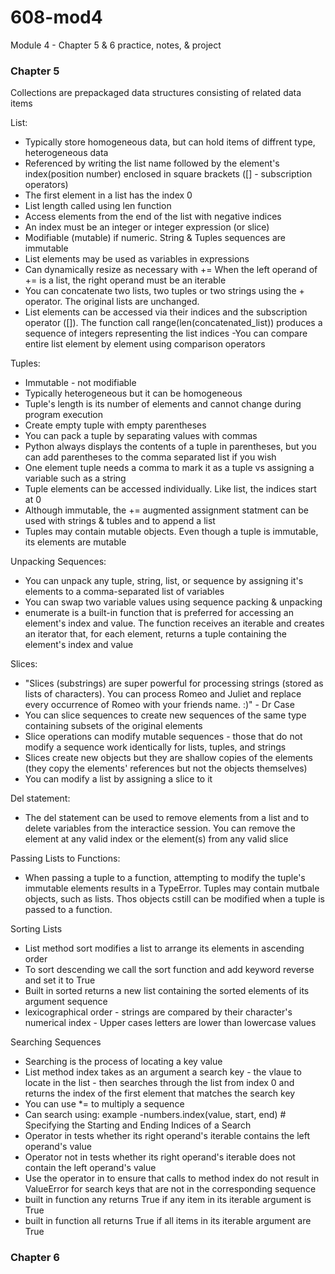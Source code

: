 # 608-mod4
Module 4 - Chapter 5 &amp; 6 practice, notes, &amp; project
### Chapter 5

Collections are prepackaged data structures consisting of related data items

List:

- Typically store homogeneous data, but can hold items of diffrent type, heterogeneous data
- Referenced by writing the list name followed by the element's index(position number) enclosed in square brackets ([] - subscription operators)
- The first element in a list has the index 0
- List length called using len function
- Access elements from the end of the list with negative indices
- An index must be an integer or integer expression (or slice)
- Modifiable (mutable) if numeric. String & Tuples sequences are immutable
- List elements may be used as variables in expressions
- Can dynamically resize as necessary with += When the left operand of += is a list, the right operand must be an iterable
- You can concatenate two lists, two tuples or two strings using the + operator. The original lists are unchanged.
- List elements can be accessed via their indices and the subscription operator ([]). The function call range(len(concatenated_list)) produces a sequence of integers representing the list indices
-You can compare entire list element by element using comparison operators

Tuples:

- Immutable - not modifiable
- Typically heterogeneous but it can be homogeneous
- Tuple's length is its number of elements and cannot change during program execution
- Create empty tuple with empty parentheses
- You can pack a tuple by separating values with commas
- Python always displays the contents of a tuple in parentheses, but you can add parentheses to the comma separated list if you wish
- One element tuple needs a comma to mark it as a tuple vs assigning a variable such as a string
- Tuple elements can be accessed individually. Like list, the indices start at 0
- Although immutable, the += augmented assignment statment can be used with strings & tubles and to append a list
- Tuples may contain mutable objects. Even though a tuple is immutable, its elements are mutable

Unpacking Sequences:

- You can unpack any tuple, string, list, or sequence by assigning it's elements to a comma-separated list of variables
- You can swap two variable values using sequence packing & unpacking
- enumerate is a built-in function that is preferred for accessing an element's index and value. The function receives an iterable and creates an iterator that, for each element, returns a tuple containing the element's index and value

Slices:

- "Slices (substrings) are super powerful for processing strings (stored as lists of characters).  You can process Romeo and Juliet and replace every occurrence of Romeo with your friends name. :)" - Dr Case
- You can slice sequences to create new sequences of the same type containing subsets of the original elements
- Slice operations can modify mutable sequences - those that do not modify a sequence work identically for lists, tuples, and strings
- Slices create new objects but they are shallow copies of the elements (they copy the elements' references but not the objects themselves)
- You can modify a list by assigning a slice to it

Del statement:
- The del statement can be used to remove elements from a list and to delete variables from the interactice session. You can remove the element at any valid index or the element(s) from any valid slice

Passing Lists to Functions:
- When passing a tuple to a function, attempting to modify the tuple's immutable elements results in a TypeError. Tuples may contain mutbale objects, such as lists. Thos objects cstill can be modified when a tuple is passed to a function.

Sorting Lists
- List method sort modifies a list to arrange its elements in ascending order
- To sort descending we call the sort function and add keyword reverse and set it to True
- Built in sorted returns a new list containing the sorted elements of its argument sequence
- lexicographical order - strings are compared by their character's numerical index - Upper cases letters are lower than lowercase values

Searching Sequences
- Searching is the process of locating a key value
- List method index takes as an argument a search key - the vlaue to locate in the list - then searches through the list from index 0 and returns the index of the first element that matches the search key
- You can use *= to multiply a sequence
- Can search using: example -numbers.index(value, start, end) # Specifying the Starting and Ending Indices of a Search
- Operator in tests whether its right operand's iterable contains the left operand's value
- Operator not in tests whether its right operand's iterable does not contain the left operand's value
- Use the operator in to ensure that calls to method index do not result in ValueError for search keys that are not in the corresponding sequence
- built in function any returns True if any item in its iterable argument is True
- built in function all returns True if all items in its iterable argument are True

### Chapter 6
